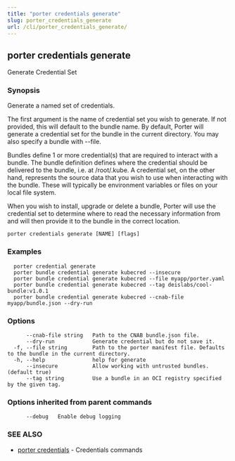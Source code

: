 ```yaml
---
title: "porter credentials generate"
slug: porter_credentials_generate
url: /cli/porter_credentials_generate/
---
```

## porter credentials generate

Generate Credential Set

### Synopsis

Generate a named set of credentials.

The first argument is the name of credential set you wish to generate. If not
provided, this will default to the bundle name. By default, Porter will 
generate a credential set for the bundle in the current directory. You may also
specify a bundle with --file.

Bundles define 1 or more credential(s) that are required to interact with a 
bundle. The bundle definition defines where the credential should be delivered
to the bundle, i.e. at /root/.kube. A credential set, on the other hand, 
represents the source data that you wish to use when interacting with the 
bundle. These will typically be environment variables or files on your local 
file system. 

When you wish to install, upgrade or delete a bundle, Porter will use the 
credential set to determine where to read the necessary information from and
will then provide it to the bundle in the correct location. 

```
porter credentials generate [NAME] [flags]
```

### Examples

```
  porter credential generate
  porter bundle credential generate kubecred --insecure
  porter bundle credential generate kubecred --file myapp/porter.yaml
  porter bundle credential generate kubecred --tag deislabs/cool-bundle:v1.0.1
  porter bundle credential generate kubecred --cnab-file myapp/bundle.json --dry-run

```

### Options

```
      --cnab-file string   Path to the CNAB bundle.json file.
      --dry-run            Generate credential but do not save it.
  -f, --file string        Path to the porter manifest file. Defaults to the bundle in the current directory.
  -h, --help               help for generate
      --insecure           Allow working with untrusted bundles. (default true)
      --tag string         Use a bundle in an OCI registry specified by the given tag.
```

### Options inherited from parent commands

```
      --debug   Enable debug logging
```

### SEE ALSO

* [porter credentials](/cli/porter_credentials/)	 - Credentials commands

